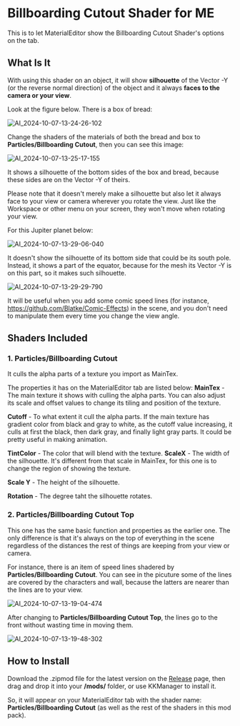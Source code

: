 # Billboarding Cutout Shader for ME
This is to let MaterialEditor show the Billboarding Cutout Shader's options on the tab.

## What Is It
With using this shader on an object, it will show **silhouette** of the Vector -Y (or the reverse normal direction) of the object and it always **faces to the camera or your view**.

Look at the figure below. There is a box of bread:

![AI_2024-10-07-13-24-26-102](https://github.com/user-attachments/assets/d0b3e715-ae55-4c4e-84fa-875995a920de)

Change the shaders of the materials of both the bread and box to **Particles/Billboarding Cutout**, then you can see this image:

![AI_2024-10-07-13-25-17-155](https://github.com/user-attachments/assets/27642c29-40f4-4e1b-9221-77200ac09f88)

It shows a silhouette of the bottom sides of the box and bread, because these sides are on the Vector -Y of theirs.

Please note that it doesn't merely make a silhouette but also let it always face to your view or camera wherever you rotate the view. Just like the Workspace or other menu on your screen, they won't move when rotating your view. 

For this Jupiter planet below:

![AI_2024-10-07-13-29-06-040](https://github.com/user-attachments/assets/919f43fa-85a3-4f71-974b-231fea2e4875)

It doesn't show the silhouette of its bottom side that could be its south pole. Instead, it shows a part of the equator, because for the mesh its Vector -Y is on this part, so it makes such silhouette.

![AI_2024-10-07-13-29-29-790](https://github.com/user-attachments/assets/b6b83d4c-367c-4325-8a06-9e668f9729c5)

It will be useful when you add some comic speed lines (for instance, https://github.com/Blatke/Comic-Effects) in the scene, and you don't need to manipulate them every time you change the view angle.

## Shaders Included
### 1. Particles/Billboarding Cutout

It culls the alpha parts of a texture you import as MainTex.

The properties it has on the MaterialEditor tab are listed below:
**MainTex** - The main texture it shows with culling the alpha parts. You can also adjust its scale and offset values to change its tiling and position of the texture.

**Cutoff** - To what extent it cull the alpha parts. If the main texture has gradient color from black and gray to white, as the cutoff value increasing, it culls at first the black, then dark gray, and finally light gray parts. It could be pretty useful in making animation.

**TintColor** - The color that will blend with the texture.
**ScaleX** - The width of the silhouette. It's different from that scale in MainTex, for this one is to change the region of showing the texture.

**Scale Y** - The height of the silhouette.

**Rotation** - The degree taht the silhouette rotates.

### 2. Particles/Billboarding Cutout Top

This one has the same basic function and properties as the earlier one. The only difference is that it's always on the top of everything in the scene regardless of the distances the rest of things are keeping from your view or camera.

For instance, there is an item of speed lines shadered by **Particles/Billboarding Cutout**. You can see in the picuture some of the lines are covered by the characters and wall, because the latters are nearer than the lines are to your view.

![AI_2024-10-07-13-19-04-474](https://github.com/user-attachments/assets/f7fd6a37-6d02-4693-b055-96f3332eda87)

After changing to **Particles/Billboarding Cutout Top**, the lines go to the front without wasting time in moving them. 

![AI_2024-10-07-13-19-48-302](https://github.com/user-attachments/assets/0c85d3eb-f565-4a26-a153-a3ef49baacd3)

## How to Install
Download the .zipmod file for the latest version on the [Release](https://github.com/Blatke/Billboarding_Cutout_Shader_for_ME/releases) page, then drag and drop it into your **/mods/** folder, or use KKManager to install it.

So, it will appear on your MaterialEditor tab with the shader name: **Particles/Billboarding Cutout** (as well as the rest of the shaders in this mod pack).
